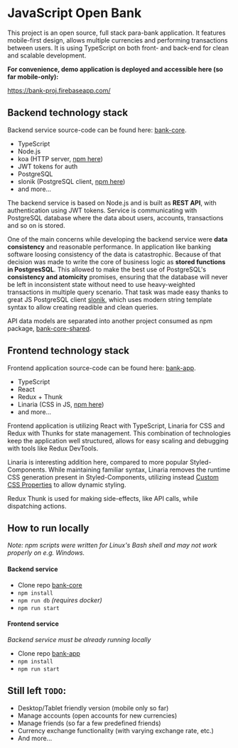 # JavaScript Open Bank
This project is an open source, full stack para-bank application. It features mobile-first design, allows multiple currencies and performing transactions between users. It is using TypeScript on both front- and back-end for clean and scalable development.

**For convenience, demo application is deployed and accessible here (so far mobile-only):**

https://bank-proj.firebaseapp.com/

#### 

## Backend technology stack
Backend service source-code can be found here: [bank-core](https://github.com/radoslaw-medryk/bank-core).

- TypeScript
- Node.js
- koa (HTTP server, [npm here](https://www.npmjs.com/package/koa))
- JWT tokens for auth
- PostgreSQL
- slonik (PostgreSQL client, [npm here](https://www.npmjs.com/package/slonik))
- and more...

The backend service is based on Node.js and is built as **REST API**, with authentication using JWT tokens. Service is communicating with PostgreSQL database where the data about users, accounts, transactions and so on is stored.

One of the main concerns while developing the backend service were **data consistency** and reasonable performance. In application like banking software loosing consistency of the data is catastrophic. Because of that decision was made to write the core of business logic as **stored functions in PostgresSQL**. This allowed to make the best use of PostgreSQL's **consistency and atomicity** promises, ensuring that the database will never be left in inconsistent state without need to use heavy-weighted transactions in multiple query scenario. That task was made easy thanks to great JS PostgreSQL client [slonik](https://www.npmjs.com/package/slonik), which uses modern string template syntax to allow creating readible and clean queries.

API data models are separated into another project consumed as npm package, [bank-core-shared](https://github.com/radoslaw-medryk/bank-core-shared).

## Frontend technology stack
Frontend application source-code can be found here: [bank-app](https://github.com/radoslaw-medryk/bank-app).

- TypeScript
- React
- Redux + Thunk
- Linaria (CSS in JS, [npm here](https://www.npmjs.com/package/linaria))
- and more...

Frontend application is utilizing React with TypeScript, Linaria for CSS and Redux with Thunks for state management. This combination of technologies keep the application well structured, allows for easy scaling and debugging with tools like Redux DevTools.

Linaria is interesting addition here, compared to more popular Styled-Components. While maintaining familiar syntax, Linaria removes the runtime CSS generation present in Styled-Components, utilizing instead [Custom CSS Properties](https://developer.mozilla.org/en-US/docs/Web/CSS/--*) to allow dynamic styling.

Redux Thunk is used for making side-effects, like API calls, while dispatching actions.

## How to run locally
*Note: npm scripts were written for Linux's Bash shell and may not work properly on e.g. Windows.*

#### Backend service
- Clone repo [bank-core](https://github.com/radoslaw-medryk/bank-core.git)
- `npm install`
- `npm run db` *(requires docker)*
- `npm run start`

#### Frontend service
*Backend service must be already running locally*
- Clone repo [bank-app](https://github.com/radoslaw-medryk/bank-app.git)
- `npm install`
- `npm run start`

## Still left `TODO`:
- Desktop/Tablet friendly version (mobile only so far)
- Manage accounts (open accounts for new currencies)
- Manage friends (so far a few predefined friends)
- Currency exchange functionality (with varying exchange rate, etc.)
- And more...
